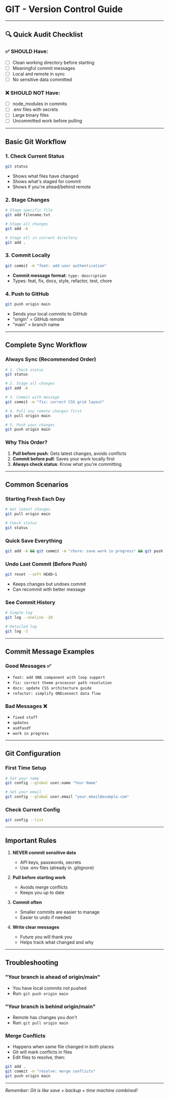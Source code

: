 # GIT - Version Control Guide

---

## 🔍 Quick Audit Checklist

### ✅ SHOULD Have:
- [ ] Clean working directory before starting
- [ ] Meaningful commit messages
- [ ] Local and remote in sync
- [ ] No sensitive data committed

### ❌ SHOULD NOT Have:
- [ ] node_modules in commits
- [ ] .env files with secrets
- [ ] Large binary files
- [ ] Uncommitted work before pulling

---

## Basic Git Workflow

### 1. **Check Current Status**
```bash
git status
```
- Shows what files have changed
- Shows what's staged for commit
- Shows if you're ahead/behind remote

### 2. **Stage Changes**
```bash
# Stage specific file
git add filename.txt

# Stage all changes
git add -A

# Stage all in current directory
git add .
```

### 3. **Commit Locally**
```bash
git commit -m "feat: add user authentication"
```
- **Commit message format**: `type: description`
- Types: feat, fix, docs, style, refactor, test, chore

### 4. **Push to GitHub**
```bash
git push origin main
```
- Sends your local commits to GitHub
- "origin" = GitHub remote
- "main" = branch name

---

## Complete Sync Workflow

### **Always Sync (Recommended Order)**
```bash
# 1. Check status
git status

# 2. Stage all changes
git add -A

# 3. Commit with message
git commit -m "fix: correct CSS grid layout"

# 4. Pull any remote changes first
git pull origin main

# 5. Push your changes
git push origin main
```

### **Why This Order?**
1. **Pull before push**: Gets latest changes, avoids conflicts
2. **Commit before pull**: Saves your work locally first
3. **Always check status**: Know what you're committing

---

## Common Scenarios

### **Starting Fresh Each Day**
```bash
# Get latest changes
git pull origin main

# Check status
git status
```

### **Quick Save Everything**
```bash
git add -A && git commit -m "chore: save work in progress" && git push origin main
```

### **Undo Last Commit (Before Push)**
```bash
git reset --soft HEAD~1
```
- Keeps changes but undoes commit
- Can recommit with better message

### **See Commit History**
```bash
# Simple log
git log --oneline -10

# Detailed log
git log -3
```

---

## Commit Message Examples

### **Good Messages** ✅
- `feat: add ONE component with loop support`
- `fix: correct theme processor path resolution`
- `docs: update CSS architecture guide`
- `refactor: simplify ONEconnect data flow`

### **Bad Messages** ❌
- `fixed stuff`
- `updates`
- `asdfasdf`
- `work in progress`

---

## Git Configuration

### **First Time Setup**
```bash
# Set your name
git config --global user.name "Your Name"

# Set your email
git config --global user.email "your.email@example.com"
```

### **Check Current Config**
```bash
git config --list
```

---

## Important Rules

1. **NEVER commit sensitive data**
   - API keys, passwords, secrets
   - Use .env files (already in .gitignore)

2. **Pull before starting work**
   - Avoids merge conflicts
   - Keeps you up to date

3. **Commit often**
   - Smaller commits are easier to manage
   - Easier to undo if needed

4. **Write clear messages**
   - Future you will thank you
   - Helps track what changed and why

---

## Troubleshooting

### **"Your branch is ahead of origin/main"**
- You have local commits not pushed
- Run: `git push origin main`

### **"Your branch is behind origin/main"**
- Remote has changes you don't
- Run: `git pull origin main`

### **Merge Conflicts**
- Happens when same file changed in both places
- Git will mark conflicts in files
- Edit files to resolve, then:
```bash
git add .
git commit -m "resolve: merge conflicts"
git push origin main
```

---

*Remember: Git is like save + backup + time machine combined!*